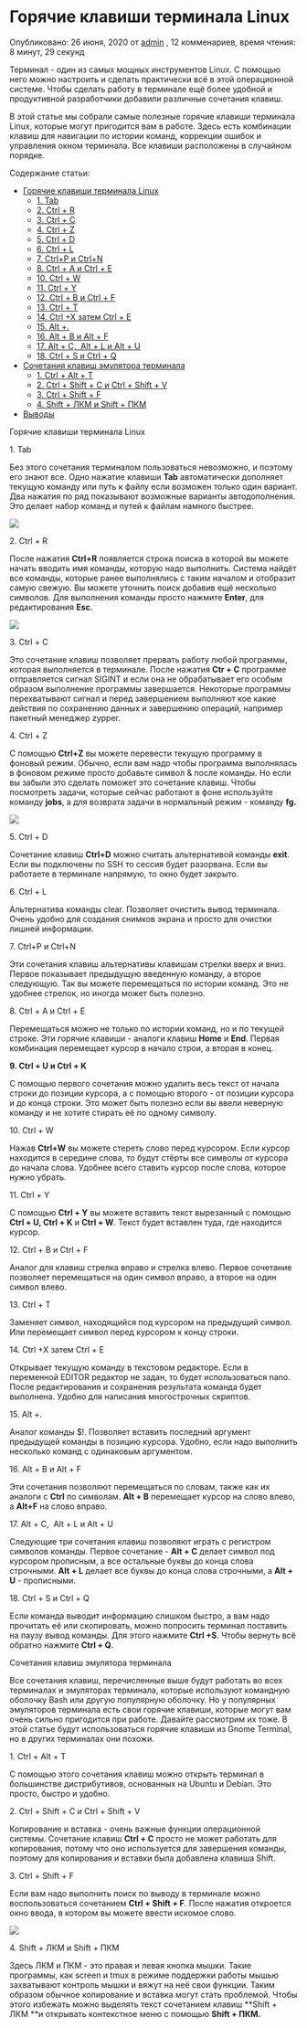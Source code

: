 # Горячие клавиши терминала Linux

Опубликовано: 26 июня, 2020 от [admin](https://losst.pro/author/admin "Просмотр всех записей admin") , 12 комменариев, время чтения: 8 минут, 29 секунд

Терминал \- один из самых мощных инструментов Linux. С помощью него можно настроить и сделать практически всё в этой операционной системе. Чтобы сделать работу в терминале ещё более удобной и продуктивной разработчики добавили различные сочетания клавиш.

В этой статье мы собрали самые полезные горячие клавиши терминала Linux, которые могут пригодится вам в работе. Здесь есть комбинации клавиш для навигации по истории команд, коррекции ошибок и управления окном терминала. Все клавиши расположены в случайном порядке.

Содержание статьи:

- [Горячие клавиши терминала Linux](#%D0%93%D0%BE%D1%80%D1%8F%D1%87%D0%B8%D0%B5_%D0%BA%D0%BB%D0%B0%D0%B2%D0%B8%D1%88%D0%B8_%D1%82%D0%B5%D1%80%D0%BC%D0%B8%D0%BD%D0%B0%D0%BB%D0%B0_Linux "Горячие клавиши терминала Linux")
    - [1\. Tab](#1_Tab "1. Tab")
    - [2\. Ctrl + R](#2_Ctrl_R "2. Ctrl + R")
    - [3\. Ctrl + C](#3_Ctrl_C "3. Ctrl + C")
    - [4\. Ctrl + Z](#4_Ctrl_Z "4. Ctrl + Z")
    - [5\. Ctrl + D](#5_Ctrl_D "5. Ctrl + D")
    - [6\. Ctrl + L](#6_Ctrl_L "6. Ctrl + L")
    - [7\. Ctrl+P и Ctrl+N](#7_CtrlP_%D0%B8_CtrlN "7. Ctrl+P и Ctrl+N")
    - [8\. Ctrl + A и Ctrl + E](#8_Ctrl_A_%D0%B8_Ctrl_E "8. Ctrl + A и Ctrl + E")
    - [10\. Ctrl + W](#10_Ctrl_W "10. Ctrl + W")
    - [11\. Ctrl + Y](#11_Ctrl_Y "11. Ctrl + Y")
    - [12\. Ctrl + B и Ctrl + F](#12_Ctrl_B_%D0%B8_Ctrl_F "12. Ctrl + B и Ctrl + F")
    - [13\. Ctrl + T](#13_Ctrl_T "13. Ctrl + T")
    - [14\. Ctrl +X затем Ctrl + E](#14_Ctrl_X_%D0%B7%D0%B0%D1%82%D0%B5%D0%BC_Ctrl_E "14. Ctrl +X затем Ctrl + E")
    - [15\. Alt +.](#15_Alt "15. Alt +.")
    - [16\. Alt + B и Alt + F](#16_Alt_B_%D0%B8_Alt_F "16. Alt + B и Alt + F")
    - [17\. Alt + C,  Alt + L и Alt + U](#17_Alt_C_Alt_L_%D0%B8_Alt_U "17. Alt + C,  Alt + L и Alt + U")
    - [18\. Ctrl + S и Ctrl + Q](#18_Ctrl_S_%D0%B8_Ctrl_Q "18. Ctrl + S и Ctrl + Q")
- [Сочетания клавиш эмулятора терминала](#%D0%A1%D0%BE%D1%87%D0%B5%D1%82%D0%B0%D0%BD%D0%B8%D1%8F_%D0%BA%D0%BB%D0%B0%D0%B2%D0%B8%D1%88_%D1%8D%D0%BC%D1%83%D0%BB%D1%8F%D1%82%D0%BE%D1%80%D0%B0_%D1%82%D0%B5%D1%80%D0%BC%D0%B8%D0%BD%D0%B0%D0%BB%D0%B0 "Сочетания клавиш эмулятора терминала")
    - [1\. Ctrl + Alt + T](#1_Ctrl_Alt_T "1. Ctrl + Alt + T")
    - [2\. Ctrl + Shift + С и Ctrl + Shift + V](#2_Ctrl_Shift_%D0%A1_%D0%B8_Ctrl_Shift_V "2. Ctrl + Shift + С и Ctrl + Shift + V")
    - [3\. Ctrl + Shift + F](#3_Ctrl_Shift_F "3. Ctrl + Shift + F")
    - [4\. Shift + ЛКМ и Shift + ПКМ](#4_Shift_%D0%9B%D0%9A%D0%9C_%D0%B8_Shift_%D0%9F%D0%9A%D0%9C "4. Shift + ЛКМ и Shift + ПКМ")
- [Выводы](#%D0%92%D1%8B%D0%B2%D0%BE%D0%B4%D1%8B "Выводы")

Горячие клавиши терминала Linux

1\. Tab

Без этого сочетания терминалом пользоваться невозможно, и поэтому его знают все. Одно нажатие клавиши **Tab** автоматически дополняет текущую команду или путь к файлу если возможен только один вариант. Два нажатия по ряд показывают возможные варианты автодополнения. Это делает набор команд и путей к файлам намного быстрее.

[![](https://losst.pro/wp-content/uploads/2020/06/Snimok-ekrana-ot-2020-06-21-14-28-01-853x576.png)](https://losst.pro/wp-content/uploads/2020/06/Snimok-ekrana-ot-2020-06-21-14-28-01.png)

2\. Ctrl + R

После нажатия **Ctrl+R** появляется строка поиска в которой вы можете начать вводить имя команды, которую надо выполнить. Система найдёт все команды, которые ранее выполнялись с таким началом и отобразит самую свежую. Вы можете уточнить поиск добавив ещё несколько символов. Для выполнения команды просто нажмите **Enter**, для редактирования **Esc**.

[![](https://losst.pro/wp-content/uploads/2020/06/Snimok-ekrana-ot-2020-06-21-14-27-12-853x576.png)](https://losst.pro/wp-content/uploads/2020/06/Snimok-ekrana-ot-2020-06-21-14-27-12.png)

3\. Ctrl + C

Это сочетание клавиш позволяет прервать работу любой программы, которая выполняется в терминале. После нажатия **Ctr + C** программе отправляется сигнал SIGINT и если она не обрабатывает его особым образом выполнение программы завершается. Некоторые программы перехватывают сигнал и перед завершением выполняют кое какие действия по сохранению данных и завершению операций, например пакетный менеджер zypper.

4\. Ctrl + Z

С помощью **Ctrl+Z** вы можете перевести текущую программу в фоновый режим. Обычно, если вам надо чтобы программа выполнялась в фоновом режиме просто добавьте символ & после команды. Но если вы забыли это сделать поможет это сочетание клавиш. Чтобы посмотреть задачи, которые сейчас работают в фоне используйте команду **jobs**, а для возврата задачи в нормальный режим \- команду **fg.**

[![](https://losst.pro/wp-content/uploads/2020/06/Snimok-ekrana-ot-2020-06-21-14-28-46-853x576.png)](https://losst.pro/wp-content/uploads/2020/06/Snimok-ekrana-ot-2020-06-21-14-28-46.png)

5\. Ctrl + D

Сочетание клавиш **Ctrl+D** можно считать альтернативой команды **exit**. Если вы подключены по SSH то сессия будет разорвана. Если вы работаете в терминале напрямую, то окно будет закрыто.

6\. Ctrl + L

Альтернатива команды clear. Позволяет очистить вывод терминала. Очень удобно для создания снимков экрана и просто для очистки лишней информации.

7\. Ctrl+P и Ctrl+N

Эти сочетания клавиш альтернативы клавишам стрелки вверх и вниз. Первое показывает предыдущую введенную команду, а второе следующую. Так вы можете перемещаться по истории команд. Это не удобнее стрелок, но иногда может быть полезно.

8\. Ctrl + A и Ctrl + E

Перемещаться можно не только по истории команд, но и по текущей строке. Эти горячие клавиши \- аналоги клавиш **Home** и **End**. Первая комбинация перемещает курсор в начало строи, а вторая в конец.

**9\. Ctrl + U и Ctrl + K**

С помощью первого сочетания можно удалить весь текст от начала строки до позиции курсора, а с помощью второго \- от позиции курсора и до конца строки. Это может быть полезно если вы ввели неверную команду и не хотите стирать её по одному символу.

10\. Ctrl + W

Нажав **Ctrl+W** вы можете стереть слово перед курсором. Если курсор находится в середине слова, то будут стёрты все символы от курсора до начала слова. Удобнее всего ставить курсор после слова, которое нужно убрать.

11\. Ctrl + Y

С помощью **Ctrl + Y** вы можете вставить текст вырезанный с помощью **Ctrl + U, Ctrl + K** и **Ctrl + W**. Текст будет вставлен туда, где находится курсор.

12\. Ctrl + B и Ctrl + F

Аналог для клавиш стрелка вправо и стрелка влево. Первое сочетание позволяет перемещаться на один символ вправо, а второе на один символ влево.

13\. Ctrl + T

Заменяет символ, находящийся под курсором на предыдущий символ. Или перемещает символ перед курсором к концу строки.

14\. Ctrl +X затем Ctrl + E

Открывает текущую команду в текстовом редакторе. Если в переменной EDITOR редактор не задан, то будет использоваться nano. После редактирования и сохранения результата команда будет выполнена. Удобно для написания многострочных скриптов.

15\. Alt +.

Аналог команды $!. Позволяет вставить последний аргумент предыдущей команды в позицию курсора. Удобно, если надо выполнить несколько команд с одинаковым аргументом.

16\. Alt + B и Alt + F

Эти сочетания позволяют перемещаться по словам, также как их аналоги с **Ctrl** по символам. **Alt + B** перемещает курсор на слово влево, а **Alt+F** на слово вправо.

17\. Alt + C,  Alt + L и Alt + U

Следующие три сочетания клавиш позволяют играть с регистром символов команды. Первое сочетание \- **Alt + C** делает символ под курсором прописным, а все остальные буквы до конца слова строчными. **Alt + L** делает все буквы до конца слова строчными, а **Alt + U** \- прописными.

18\. Ctrl + S и Ctrl + Q

Если команда выводит информацию слишком быстро, а вам надо прочитать её или скопировать, можно попросить терминал поставить на паузу вывод команды. Для этого нажмите **Ctrl +S**. Чтобы вернуть всё обратно нажмите **Ctrl + Q**.

Сочетания клавиш эмулятора терминала

Все сочетания клавиш, перечисленные выше будут работать во всех терминалах и эмуляторах терминала, которые используют командную оболочку Bash или другую популярную оболочку. Но у популярных эмуляторов терминала есть свои горячие клавиши, которые могут вам очень сильно пригодится при работе. Давайте рассмотрим их тоже. В этой статье будут использоваться горячие клавиши из Gnome Terminal, но в других терминалах они похожи.

1\. Ctrl + Alt + T

С помощью этого сочетания клавиш можно открыть терминал в большинстве дистрибутивов, основанных на Ubuntu и Debian. Это просто, быстро и удобно.

2\. Ctrl + Shift + С и Ctrl + Shift + V

Копирование и вставка \- очень важные функции операционной системы. Сочетание клавиш **Ctrl + C** просто не может работать для копирования, потому что оно используется для завершения команды, поэтому для копирования и вставки была добавлена клавиша Shift.

3\. Ctrl + Shift + F

Если вам надо выполнить поиск по выводу в терминале можно воспользоваться сочетанием **Ctrl + Shift + F**. После нажатия откроется окно ввода, в котором вы можете ввести искомое слово.

[![](https://losst.pro/wp-content/uploads/2020/06/Snimok-ekrana-ot-2020-06-21-14-29-16-853x576.png)](https://losst.pro/wp-content/uploads/2020/06/Snimok-ekrana-ot-2020-06-21-14-29-16.png)

4\. Shift + ЛКМ и Shift + ПКМ

Здесь ЛКМ и ПКМ \- это правая и левая кнопка мышки. Такие программы, как screen и tmux в режиме поддержки работы мышью захватывают контроль мышки и вяжут на неё свои функции. Таким образом обычное копирование и вставка могут стать проблемой. Чтобы этого избежать можно выделять текст сочетанием клавиш \*\*Shift + ЛКМ \*\*и открывать контекстное меню с помощью **Shift + ПКМ.**